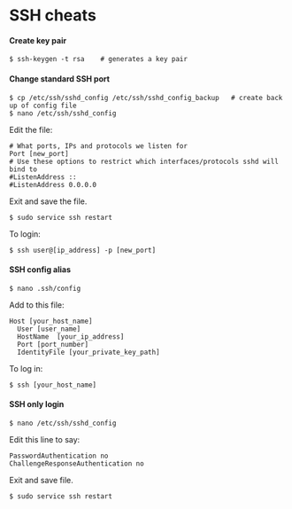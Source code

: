 SSH cheats
=======================

#### Create key pair

	$ ssh-keygen -t rsa    # generates a key pair

#### Change standard SSH port
	
	$ cp /etc/ssh/sshd_config /etc/ssh/sshd_config_backup   # create back up of config file
	$ nano /etc/ssh/sshd_config

Edit the file:

	# What ports, IPs and protocols we listen for
	Port [new_port]
	# Use these options to restrict which interfaces/protocols sshd will bind to
	#ListenAddress ::
	#ListenAddress 0.0.0.0

Exit and save the file.

	$ sudo service ssh restart

To login:

	$ ssh user@[ip_address] -p [new_port]


#### SSH config alias

	$ nano .ssh/config

Add to this file:

	Host [your_host_name]
	  User [user_name]
	  HostName  [your_ip_address]
	  Port [port_number]
	  IdentityFile [your_private_key_path]

To log in:

	$ ssh [your_host_name]

#### SSH only login

	$ nano /etc/ssh/sshd_config

Edit this line to say:	
    
    PasswordAuthentication no
    ChallengeResponseAuthentication no

Exit and save file.

	$ sudo service ssh restart




